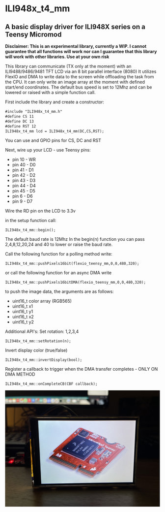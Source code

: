 # ILI948x_t4_mm
## A basic display driver for ILI948X series on a Teensy Micromod

**Disclaimer: This is an experimental library, currently a WIP. I cannot guarantee that all functions will work nor can I guarantee that this library will work with other libraries. Use at your own risk**  

This library can communicate (TX only at the moment) with an ILI9488/9486/9481 TFT LCD via an 8 bit parallel interface (8080)
It utilizes FlexIO and DMA to write data to the screen while offloading the task from the CPU.
It can only write an image array at the moment with defined start/end coordinates.
The default bus speed is set to 12Mhz and can be lowered or raised with a simple function call.

First include the library and create a constructor:
```
#include "ILI948x_t4_mm.h"
#define CS 11
#define DC 13
#define RST 12
ILI948x_t4_mm lcd = ILI948x_t4_mm(DC,CS,RST);
```
You can use and GPIO pins for CS, DC and RST

Next, wire up your LCD - use Teensy pins:
* pin 10 - WR
* pin 40 - D0
* pin 41 - D1
* pin 42 - D2
* pin 43 - D3
* pin 44 - D4
* pin 45 - D5
* pin 6 - D6
* pin 9 - D7
   
Wire the RD pin on the LCD to 3.3v

in the setup function call:
```
ILI948x_t4_mm::begin();
```
The default baud rate is 12Mhz
In the begin(n) function you can pass 2,4,8,12,20,24 and 40 to lower or raise the baud rate.

Call the following function for a polling method write:
```
ILI948x_t4_mm::pushPixels16bit(flexio_teensy_mm,0,0,480,320);
```
or call the following function for an async DMA write
```
ILI948x_t4_mm::pushPixels16bitDMA(flexio_teensy_mm,0,0,480,320);
```
to push the image data, the arguments are as follows:
* uint16_t color array (RGB565)
* uint16_t x1
* uint16_t y1
* uint16_t x2
* uint16_t y2

Additional API's:
Set rotation: 1,2,3,4
```
ILI948x_t4_mm::setRotation(n);
```

Invert display color (true/false)
```
ILI948x_t4_mm::invertDisplay(bool);
```

Register a callback to trigger when the DMA transfer completes - ONLY ON DMA METHOD
```
ILI948x_t4_mm::onCompleteCB(CBF callback);
```
![Image of TFT with Teensy MM image](https://github.com/david-res/ILI948x_t4_mm/blob/master/mm_flexio_example.jpg)

